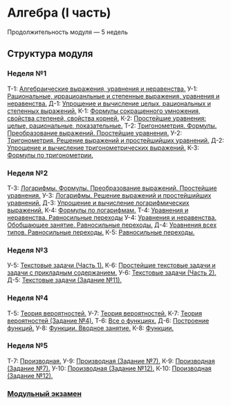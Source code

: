 # Алгебра (I часть)

Продолжительность модуля — 5 недель

## Структура модуля

### Неделя №1

Т-1: [Алгебраические выражения, уравнения и неравенства.](./components/theory/theory-1.md)
У-1: [Рациональныe, иррациоанльныe и степенныe выражения, уравнения и неравенства.](./components/class/class-1.md)
Д-1: [Упрощение и вычисление целых, рациональных и степенных выражений.](./components/homework/homework-1.md)
К-1: [Формулы сокращенного умножения, свойства степеней, свойства корней.](./components/quiz/quiz-1.md)
К-2: [Простейшие уравнения: целые, рациональные, показательные.](./components/quiz/quiz-2.md)
Т-2: [Тригонометрия. Формулы. Преобразование выражений. Простейшие уравнения.](./components/theory/theory-2.md)
У-2: [Тригонометрия. Решение выражений и простейшийших уравнений.](./components/class/class-2.md)
Д-2: [Упрощение и вычисление тригонометрических выражений.](./components/homework/homework-2.md)
К-3: [Формулы по тригонометрии.](./components/quiz/quiz-3.md)

### Неделя №2

Т-3: [Логарифмы. Формулы. Преобразование выражений. Простейшие уравнения.](./components/theory/theory-3.md)
У-3: [Логарифмы. Решение выражений и простейшийших уравнений.](./components/class/class-3.md)
Д-3: [Упрощение и вычисление логарифмических выражений.](./components/homework/homework-3.md)
К-4: [Формулы по логарифмам.](./components/quiz/quiz-4.md)
Т-4: [Уравнения и неравенства. Равносильные переходы](./components/theory/theory-4.md)
У-4: [Уравнения и неравенства. Обобщающее занятие. Равносильные переходы.](./components/class/class-4.md)
Д-4: [Уравнения всех типов. Равносильные переходы.](./components/homework/homework-4.md)
К-5: [Равносильные переходы.](./components/quiz/quiz-5.md)

### Неделя №3

У-5: [Текстовые задачи (Часть 1).](./components/class/class-5.md)
К-6: [Простейшие текстовые задачи и задачи с прикладным содержанием.](./components/quiz/quiz-6.md)
У-6: [Текстовые задачи (Часть 2).](./components/class/class-6.md)
Д-5: [Текстовые задачи (Задание №11).](./components/homework/homework-5.md)

### Неделя №4

Т-5: [Теория вероятностей.](./components/theory/theory-5.md)
У-7: [Теория вероятностей.](./components/class/class-7.md)
К-7: [Теория вероятностей (Задание №4).](./components/quiz/quiz-7.md)
Т-6: [Все о функциях.](./components/theory/theory-6.md)
Д-6: [Построение функций.](./components/homework/homework-6.md)
У-8: [Функции. Вводное занятие.](./components/class/class-8.md)
К-8: [Функции.](./components/quiz/quiz-8.md)

### Неделя №5

Т-7: [Производная.](./components/theory/theory-7.md)
У-9: [Производная (Задание №7).](./components/class/class-9.md)
К-9: [Производная (Задание №7).](./components/quiz/quiz-9.md)
У-10: [Производная (Задание №12).](./components/class/class-10.md)
К-10: [Производная (Задание №12).](./components/quiz/quiz-10.md)

### [Модульный экзамен ](./components/exam/exam-1.md)